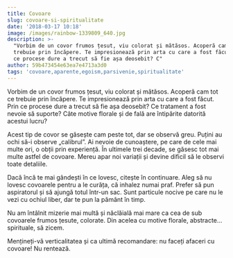 ```yaml
---
title: Covoare
slug: covoare-si-spiritualitate
date: '2018-03-17 10:18'
image: /images/rainbow-1339809_640.jpg
description: >-
  "Vorbim de un covor frumos țesut, viu colorat și mătăsos. Acoperă cam tot ce
  trebuie prin încăpere. Te impresionează prin arta cu care a fost făcut. Prin
  ce procese dure a trecut să fie așa deosebit? C"
author: 59b473454e63ea7e4713a3d0
tags: 'covoare,aparente,egoism,parsivenie,spiritualitate'
---
```

<div class="kg-card-markdown"><p>Vorbim de un covor frumos țesut, viu colorat și mătăsos. Acoperă cam tot ce trebuie prin încăpere. Te impresionează prin arta cu care a fost făcut. Prin ce procese dure a trecut să fie așa deosebit? Ce tratament a fost nevoie să suporte? Câte motive florale și de fală are întipărite datorită acestui lucru?</p>
<p>Acest tip de covor se găsește cam peste tot, dar se observă greu. Puțini au ochi să-i observe „calibrul”. Ai nevoie de cunoaștere, pe care de cele mai multe ori, o obții prin experiență. În ultimele trei decade, se găsesc tot mai multe astfel de covoare. Mereu apar noi variații și devine dificil să le observi toate detaliile.</p>
<p>Dacă încă te mai gândești în ce lovesc, citește în continuare. Aleg să nu lovesc covoarele pentru a le curăța, că inhalez numai praf. Prefer să pun aspiratorul și să ajungă totul într-un sac. Sunt particule nocive pe care nu le vezi cu ochiul liber, dar te pun la pământ în timp.</p>
<p>Nu am întâlnit mizerie mai multă și năclăială mai mare ca cea de sub covoarele frumos țesute, colorate. Din acelea cu motive florale, abstracte... spirituale, să zicem.</p>
<p>Mențineți-vă verticalitatea și ca ultimă recomandare: nu faceți afaceri cu covoare! Nu rentează.</p>
</div>
    
